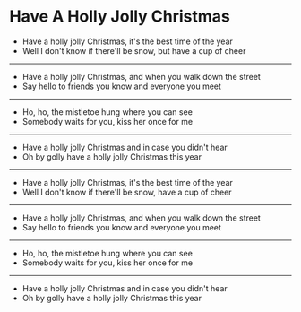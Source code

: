 # Have A Holly Jolly Christmas

- Have a holly jolly Christmas, it's the best time of the year
- Well I don't know if there'll be snow, but have a cup of cheer
***
- Have a holly jolly Christmas, and when you walk down the street
- Say hello to friends you know and everyone you meet
***
- Ho, ho, the mistletoe hung where you can see
- Somebody waits for you, kiss her once for me
***
- Have a holly jolly Christmas and in case you didn't hear
- Oh by golly have a holly jolly Christmas this year
***
- Have a holly jolly Christmas, it's the best time of the year
- Well I don't know if there'll be snow, have a cup of cheer
***
- Have a holly jolly Christmas, and when you walk down the street
- Say hello to friends you know and everyone you meet
***
- Ho, ho, the mistletoe hung where you can see
- Somebody waits for you, kiss her once for me
***
- Have a holly jolly Christmas and in case you didn't hear
- Oh by golly have a holly jolly Christmas this year
